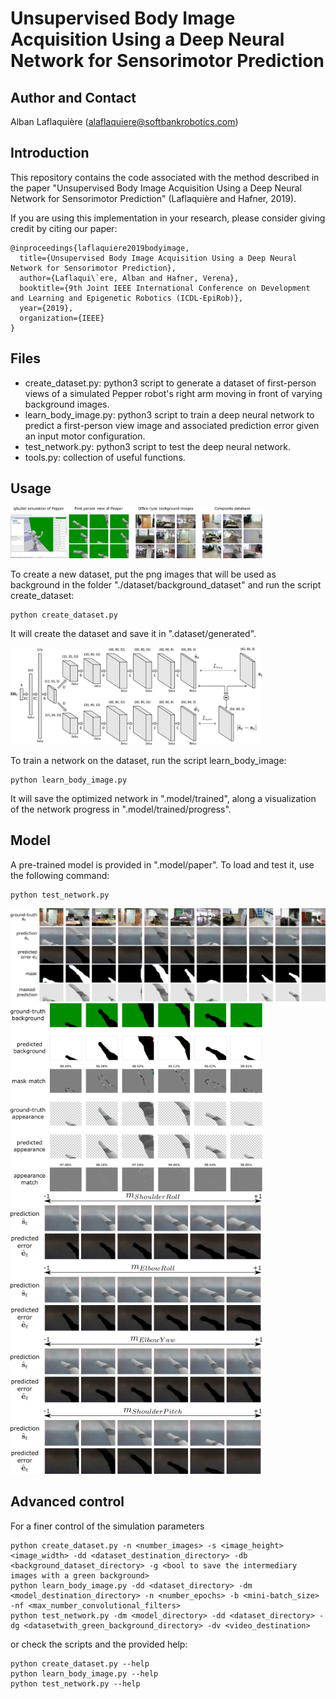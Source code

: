 # Unsupervised Body Image Acquisition Using a Deep Neural Network for Sensorimotor Prediction

## Author and Contact
Alban Laflaquière (alaflaquiere@softbankrobotics.com)


## Introduction
This repository contains the code associated with the method described in the paper "Unsupervised Body Image Acquisition Using a Deep Neural Network for Sensorimotor Prediction" (Laflaquière and Hafner, 2019).

If you are using this implementation in your research, please consider giving credit by citing our paper:

    @inproceedings{laflaquiere2019bodyimage,
      title={Unsupervised Body Image Acquisition Using a Deep Neural Network for Sensorimotor Prediction},
      author={Laflaqui\`ere, Alban and Hafner, Verena},
      booktitle={9th Joint IEEE International Conference on Development and Learning and Epigenetic Robotics (ICDL-EpiRob)},
      year={2019},
      organization={IEEE}
    }


## Files
* create_dataset.py: python3 script to generate a dataset of first-person views of a simulated Pepper robot's right arm moving in front of varying background images.
* learn_body_image.py: python3 script to train a deep neural network to predict a first-person view image and associated prediction error given an input motor configuration.
* test_network.py: python3 script to test the deep neural network.
* tools.py: collection of useful functions.

## Usage

<img src="illustrations/dataset.png" width="80%">

To create a new dataset, put the png images that will be used as background in the folder "./dataset/background_dataset" and run the script create_dataset:
```
python create_dataset.py
```
It will create the dataset and save it in ".dataset/generated".

<img src="illustrations/network.png" width="80%">

To train a network on the dataset, run the script learn_body_image:
```
python learn_body_image.py
```
It will save the optimized network in ".model/trained", along a visualization of the network progress in ".model/trained/progress".


## Model
A pre-trained model is provided in ".model/paper". To load and test it, use the following command:
```
python test_network.py
```

<img src="illustrations/results.png">

<img src="illustrations/quantitative_evaluation.png" width="80%">

<img src="illustrations/results2.png" width="80%">

## Advanced control
For a finer control of the simulation parameters
```
python create_dataset.py -n <number_images> -s <image_height> <image_width> -dd <dataset_destination_directory> -db <background_dataset_directory> -g <bool to save the intermediary images with a green background>
python learn_body_image.py -dd <dataset_directory> -dm <model_destination_directory> -n <number_epochs> -b <mini-batch_size> -nf <max_number_convolutional_filters>
python test_network.py -dm <model_directory> -dd <dataset_directory> -dg <datasetwith_green_background_directory> -dv <video_destination>
```
or check the scripts and the provided help:
```
python create_dataset.py --help
python learn_body_image.py --help
python test_network.py --help
```

